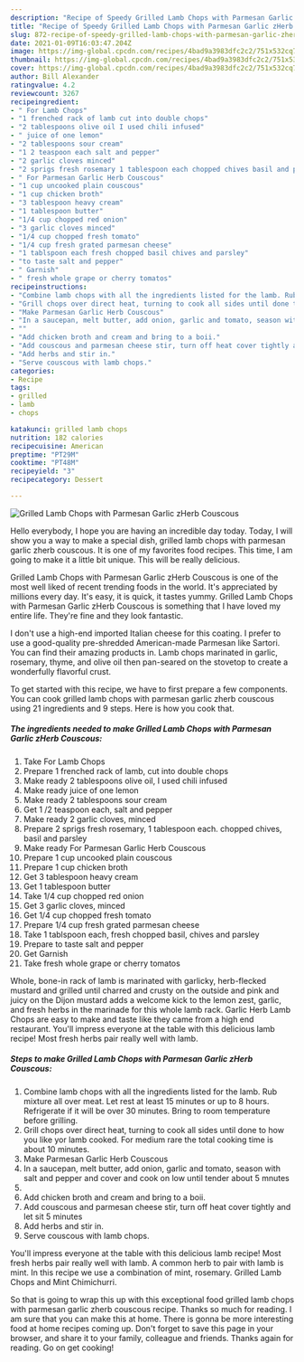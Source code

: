 ```yaml
---
description: "Recipe of Speedy Grilled Lamb Chops with Parmesan Garlic zHerb Couscous"
title: "Recipe of Speedy Grilled Lamb Chops with Parmesan Garlic zHerb Couscous"
slug: 872-recipe-of-speedy-grilled-lamb-chops-with-parmesan-garlic-zherb-couscous
date: 2021-01-09T16:03:47.204Z
image: https://img-global.cpcdn.com/recipes/4bad9a3983dfc2c2/751x532cq70/grilled-lamb-chops-with-parmesan-garlic-zherb-couscous-recipe-main-photo.jpg
thumbnail: https://img-global.cpcdn.com/recipes/4bad9a3983dfc2c2/751x532cq70/grilled-lamb-chops-with-parmesan-garlic-zherb-couscous-recipe-main-photo.jpg
cover: https://img-global.cpcdn.com/recipes/4bad9a3983dfc2c2/751x532cq70/grilled-lamb-chops-with-parmesan-garlic-zherb-couscous-recipe-main-photo.jpg
author: Bill Alexander
ratingvalue: 4.2
reviewcount: 3267
recipeingredient:
- " For Lamb Chops"
- "1 frenched rack of lamb cut into double chops"
- "2 tablespoons olive oil I used chili infused"
- " juice of one lemon"
- "2 tablespoons sour cream"
- "1 2 teaspoon each salt and pepper"
- "2 garlic cloves minced"
- "2 sprigs fresh rosemary 1 tablespoon each chopped chives basil and parsley"
- " For Parmesan Garlic Herb Couscous"
- "1 cup uncooked plain couscous"
- "1 cup chicken broth"
- "3 tablespoon heavy cream"
- "1 tablespoon butter"
- "1/4 cup chopped red onion"
- "3 garlic cloves minced"
- "1/4 cup chopped fresh tomato"
- "1/4 cup fresh grated parmesan cheese"
- "1 tablspoon each fresh chopped basil chives and parsley"
- "to taste salt and pepper"
- " Garnish"
- " fresh whole grape or cherry tomatos"
recipeinstructions:
- "Combine lamb chops with all the ingredients listed for the lamb. Rub mixture all over meat. Let rest at least 15 minutes or up to 8 hours. Refrigerate if it will be over 30 minutes. Bring to room temperature before grilling."
- "Grill chops over direct heat, turning to cook all sides until done to how you like yor lamb cooked. For medium rare the total cooking time is about 10 minutes."
- "Make Parmesan Garlic Herb Couscous"
- "In a saucepan, melt butter, add onion, garlic and tomato, season with salt and pepper and cover and cook on low until tender about 5 mnutes"
- ""
- "Add chicken broth and cream and bring to a boii."
- "Add couscous and parmesan cheese stir, turn off heat cover tightly and let sit 5 minutes"
- "Add herbs and stir in."
- "Serve couscous with lamb chops."
categories:
- Recipe
tags:
- grilled
- lamb
- chops

katakunci: grilled lamb chops 
nutrition: 182 calories
recipecuisine: American
preptime: "PT29M"
cooktime: "PT48M"
recipeyield: "3"
recipecategory: Dessert

---
```



![Grilled Lamb Chops with Parmesan Garlic zHerb Couscous](https://img-global.cpcdn.com/recipes/4bad9a3983dfc2c2/751x532cq70/grilled-lamb-chops-with-parmesan-garlic-zherb-couscous-recipe-main-photo.jpg)

Hello everybody, I hope you are having an incredible day today. Today, I will show you a way to make a special dish, grilled lamb chops with parmesan garlic zherb couscous. It is one of my favorites food recipes. This time, I am going to make it a little bit unique. This will be really delicious.

Grilled Lamb Chops with Parmesan Garlic zHerb Couscous is one of the most well liked of recent trending foods in the world. It's appreciated by millions every day. It's easy, it is quick, it tastes yummy. Grilled Lamb Chops with Parmesan Garlic zHerb Couscous is something that I have loved my entire life. They're fine and they look fantastic.

I don&#39;t use a high-end imported Italian cheese for this coating. I prefer to use a good-quality pre-shredded American-made Parmesan like Sartori. You can find their amazing products in. Lamb chops marinated in garlic, rosemary, thyme, and olive oil then pan-seared on the stovetop to create a wonderfully flavorful crust.


To get started with this recipe, we have to first prepare a few components. You can cook grilled lamb chops with parmesan garlic zherb couscous using 21 ingredients and 9 steps. Here is how you cook that.

<!--inarticleads1-->

##### The ingredients needed to make Grilled Lamb Chops with Parmesan Garlic zHerb Couscous:

1. Take  For Lamb Chops
1. Prepare 1 frenched rack of lamb, cut into double chops
1. Make ready 2 tablespoons olive oil, I used chili infused
1. Make ready  juice of one lemon
1. Make ready 2 tablespoons sour cream
1. Get 1 /2 teaspoon each, salt and pepper
1. Make ready 2 garlic cloves, minced
1. Prepare 2 sprigs fresh rosemary, 1 tablespoon each. chopped chives, basil and parsley
1. Make ready  For Parmesan Garlic Herb Couscous
1. Prepare 1 cup uncooked plain couscous
1. Prepare 1 cup chicken broth
1. Get 3 tablespoon heavy cream
1. Get 1 tablespoon butter
1. Take 1/4 cup chopped red onion
1. Get 3 garlic cloves, minced
1. Get 1/4 cup chopped fresh tomato
1. Prepare 1/4 cup fresh grated parmesan cheese
1. Take 1 tablspoon each, fresh chopped basil, chives and parsley
1. Prepare to taste salt and pepper
1. Get  Garnish
1. Take  fresh whole grape or cherry tomatos


Whole, bone-in rack of lamb is marinated with garlicky, herb-flecked mustard and grilled until charred and crusty on the outside and pink and juicy on the Dijon mustard adds a welcome kick to the lemon zest, garlic, and fresh herbs in the marinade for this whole lamb rack. Garlic Herb Lamb Chops are easy to make and taste like they came from a high end restaurant. You&#39;ll impress everyone at the table with this delicious lamb recipe! Most fresh herbs pair really well with lamb. 

<!--inarticleads2-->

##### Steps to make Grilled Lamb Chops with Parmesan Garlic zHerb Couscous:

1. Combine lamb chops with all the ingredients listed for the lamb. Rub mixture all over meat. Let rest at least 15 minutes or up to 8 hours. Refrigerate if it will be over 30 minutes. Bring to room temperature before grilling.
1. Grill chops over direct heat, turning to cook all sides until done to how you like yor lamb cooked. For medium rare the total cooking time is about 10 minutes.
1. Make Parmesan Garlic Herb Couscous
1. In a saucepan, melt butter, add onion, garlic and tomato, season with salt and pepper and cover and cook on low until tender about 5 mnutes
1. 
1. Add chicken broth and cream and bring to a boii.
1. Add couscous and parmesan cheese stir, turn off heat cover tightly and let sit 5 minutes
1. Add herbs and stir in.
1. Serve couscous with lamb chops.


You&#39;ll impress everyone at the table with this delicious lamb recipe! Most fresh herbs pair really well with lamb. A common herb to pair with lamb is mint. In this recipe we use a combination of mint, rosemary. Grilled Lamb Chops and Mint Chimichurri. 

So that is going to wrap this up with this exceptional food grilled lamb chops with parmesan garlic zherb couscous recipe. Thanks so much for reading. I am sure that you can make this at home. There is gonna be more interesting food at home recipes coming up. Don't forget to save this page in your browser, and share it to your family, colleague and friends. Thanks again for reading. Go on get cooking!
